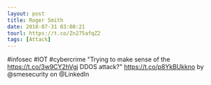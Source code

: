 ```yaml
---
layout: post
title: Roger Smith
date: 2018-07-31 03:00:21
tourl: https://t.co/Zn275afqZ2
tags: [Attack]
---
```

#infosec #IOT #cybercrime "Trying to make sense of the https://t.co/3w9CY2hVgj DDOS attack?" https://t.co/p8YkBUkkno by @smesecurity on @LinkedIn